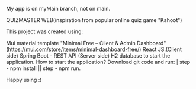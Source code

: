 My app is on myMain branch, not on main.

QUIZMASTER WEB(inspiration from popular online quiz game "Kahoot")

This project was created using:

Mui material template "Minimal Free – Client & Admin Dashboard" (https://mui.com/store/items/minimal-dashboard-free/)
React JS.(Client side)
Spring Boot - REST API (Server side)
H2 database to start the application.
How to start the application? Download git code and run: | step - npm install || step - npm run.

Happy using :)
